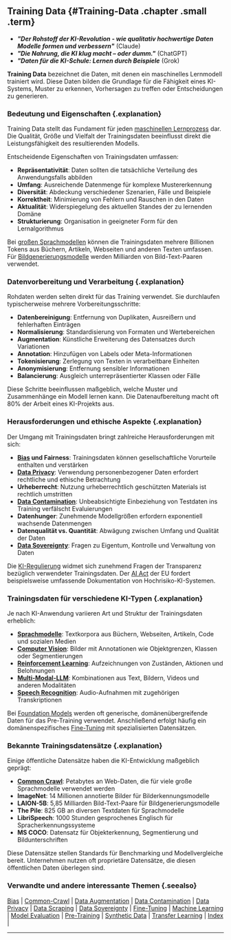 ## Training Data {#Training-Data .chapter .small .term}

- ***"Der Rohstoff der KI-Revolution - wie qualitativ hochwertige Daten Modelle formen und verbessern"*** (Claude)
- ***"Die Nahrung, die KI klug macht – oder dumm."*** (ChatGPT)
- ***"Daten für die KI-Schule: Lernen durch Beispiele*** (Grok)

**Training Data** bezeichnet die Daten, mit denen ein maschinelles Lernmodell trainiert wird.
Diese Daten bilden die Grundlage für die Fähigkeit eines KI-Systems, Muster zu erkennen, Vorhersagen zu treffen oder Entscheidungen zu generieren.

### Bedeutung und Eigenschaften {.explanation}

Training Data stellt das Fundament für jeden [maschinellen Lernprozess](#Machine-Learning) dar.
Die Qualität, Größe und Vielfalt der Trainingsdaten beeinflusst direkt die Leistungsfähigkeit des resultierenden Modells.

Entscheidende Eigenschaften von Trainingsdaten umfassen:

- **Repräsentativität**: Daten sollten die tatsächliche Verteilung des Anwendungsfalls abbilden
- **Umfang**: Ausreichende Datenmenge für komplexe Mustererkennung
- **Diversität**: Abdeckung verschiedener Szenarien, Fälle und Beispiele
- **Korrektheit**: Minimierung von Fehlern und Rauschen in den Daten
- **Aktualität**: Widerspiegelung des aktuellen Standes der zu lernenden Domäne
- **Strukturierung**: Organisation in geeigneter Form für den Lernalgorithmus

Bei [großen Sprachmodellen](#LLM) können die Trainingsdaten mehrere Billionen Tokens aus Büchern, Artikeln, Webseiten und anderen Texten umfassen.
Für [Bildgenerierungsmodelle](#Text-to-Image) werden Milliarden von Bild-Text-Paaren verwendet.

### Datenvorbereitung und Verarbeitung {.explanation}

Rohdaten werden selten direkt für das Training verwendet.
Sie durchlaufen typischerweise mehrere Vorbereitungsschritte:

- **Datenbereinigung**: Entfernung von Duplikaten, Ausreißern und fehlerhaften Einträgen
- **Normalisierung**: Standardisierung von Formaten und Wertebereichen
- **Augmentation**: Künstliche Erweiterung des Datensatzes durch Variationen
- **Annotation**: Hinzufügen von Labels oder Meta-Informationen 
- **Tokenisierung**: Zerlegung von Texten in verarbeitbare Einheiten
- **Anonymisierung**: Entfernung sensibler Informationen
- **Balancierung**: Ausgleich unterrepräsentierter Klassen oder Fälle

Diese Schritte beeinflussen maßgeblich, welche Muster und Zusammenhänge ein Modell lernen kann.
Die Datenaufbereitung macht oft 80% der Arbeit eines KI-Projekts aus.

### Herausforderungen und ethische Aspekte {.explanation}

Der Umgang mit Trainingsdaten bringt zahlreiche Herausforderungen mit sich:

- **[Bias](#Bias) und Fairness**: Trainingsdaten können gesellschaftliche Vorurteile enthalten und verstärken
- **[Data Privacy](#Data-Privacy)**: Verwendung personenbezogener Daten erfordert rechtliche und ethische Betrachtung
- **Urheberrecht**: Nutzung urheberrechtlich geschützten Materials ist rechtlich umstritten
- **[Data Contamination](#Data-Contamination)**: Unbeabsichtigte Einbeziehung von Testdaten ins Training verfälscht Evaluierungen
- **Datenhunger**: Zunehmende Modellgrößen erfordern exponentiell wachsende Datenmengen
- **Datenqualität vs. Quantität**: Abwägung zwischen Umfang und Qualität der Daten
- **[Data Sovereignty](#Data-Sovereignty)**: Fragen zu Eigentum, Kontrolle und Verwaltung von Daten

Die [KI-Regulierung](#KI-Regulierung) widmet sich zunehmend Fragen der Transparenz bezüglich verwendeter Trainingsdaten.
Der [AI Act](#AI-Act) der EU fordert beispielsweise umfassende Dokumentation von Hochrisiko-KI-Systemen.

### Trainingsdaten für verschiedene KI-Typen {.explanation}

Je nach KI-Anwendung variieren Art und Struktur der Trainingsdaten erheblich:

- **[Sprachmodelle](#Language-Model)**: Textkorpora aus Büchern, Webseiten, Artikeln, Code und sozialen Medien
- **[Computer Vision](#Computer-Vision)**: Bilder mit Annotationen wie Objektgrenzen, Klassen oder Segmentierungen
- **[Reinforcement Learning](#Reinforcement-Learning)**: Aufzeichnungen von Zuständen, Aktionen und Belohnungen
- **[Multi-Modal-LLM](#Multi-Modal-LLM)**: Kombinationen aus Text, Bildern, Videos und anderen Modalitäten
- **[Speech Recognition](#Speech-Recognition)**: Audio-Aufnahmen mit zugehörigen Transkriptionen

Bei [Foundation Models](#Foundation-Model) werden oft generische, domänenübergreifende Daten für das Pre-Training verwendet.
Anschließend erfolgt häufig ein domänenspezifisches [Fine-Tuning](#Fine-Tuning) mit spezialisierten Datensätzen.

### Bekannte Trainingsdatensätze {.explanation}

Einige öffentliche Datensätze haben die KI-Entwicklung maßgeblich geprägt:

- **[Common Crawl](#Common-Crawl)**: Petabytes an Web-Daten, die für viele große Sprachmodelle verwendet werden
- **ImageNet**: 14 Millionen annotierte Bilder für Bilderkennungsmodelle
- **LAION-5B**: 5,85 Milliarden Bild-Text-Paare für Bildgenerierungsmodelle
- **The Pile**: 825 GB an diversen Textdaten für Sprachmodelle
- **LibriSpeech**: 1000 Stunden gesprochenes Englisch für Spracherkennungssysteme
- **MS COCO**: Datensatz für Objekterkennung, Segmentierung und Bildunterschriften

Diese Datensätze stellen Standards für Benchmarking und Modellvergleiche bereit.
Unternehmen nutzen oft proprietäre Datensätze, die diesen öffentlichen Daten überlegen sind.

### Verwandte und andere interessante Themen {.seealso}

[Bias](#Bias) |
[Common-Crawl](#Common-Crawl) |
[Data Augmentation](#Data-Augmentation) |
[Data Contamination](#Data-Contamination) |
[Data Privacy](#Data-Privacy) |
[Data Scraping](#Data-Scraping) |
[Data Sovereignty](#Data-Sovereignty) |
[Fine-Tuning](#Fine-Tuning) |
[Machine Learning](#Machine-Learning) |
[Model Evaluation](#Model-Evaluation) |
[Pre-Training](#Pre-Training) |
[Synthetic Data](#Synthetic-Data) |
[Transfer Learning](#Transfer-Learning) |
[Index](#Index) |

----


